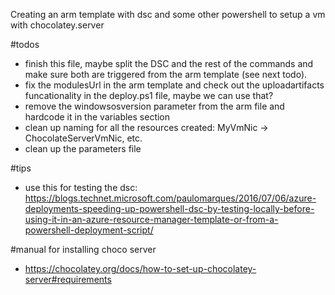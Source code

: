 Creating an arm template with dsc and some other powershell to setup a vm with chocolatey.server

#todos
- finish this file, maybe split the DSC and the rest of the commands and make sure both are triggered from the arm template (see next todo).
- fix the modulesUrl in the arm template and check out the uploadartifacts funcationality in the deploy.ps1 file, maybe we can use that?
- remove the windowsosversion parameter from the arm file and hardcode it in the variables section
- clean up naming for all the resources created: MyVmNic -> ChocolateServerVmNic, etc.
- clean up the parameters file

#tips
- use this for testing the dsc: https://blogs.technet.microsoft.com/paulomarques/2016/07/06/azure-deployments-speeding-up-powershell-dsc-by-testing-locally-before-using-it-in-an-azure-resource-manager-template-or-from-a-powershell-deployment-script/

#manual for installing choco server
- https://chocolatey.org/docs/how-to-set-up-chocolatey-server#requirements
